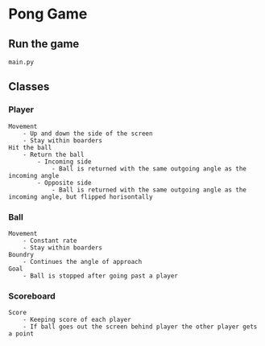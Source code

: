 # Pong Game

## Run the game
    main.py

## Classes

### Player
    Movement
        - Up and down the side of the screen
        - Stay within boarders
    Hit the ball
        - Return the ball
            - Incoming side
                - Ball is returned with the same outgoing angle as the incoming angle
            - Opposite side
                - Ball is returned with the same outgoing angle as the incoming angle, but flipped horisontally

### Ball
    Movement
        - Constant rate
        - Stay within boarders
    Boundry
        - Continues the angle of approach
    Goal
        - Ball is stopped after going past a player

### Scoreboard
    Score
        - Keeping score of each player
        - If ball goes out the screen behind player the other player gets a point
